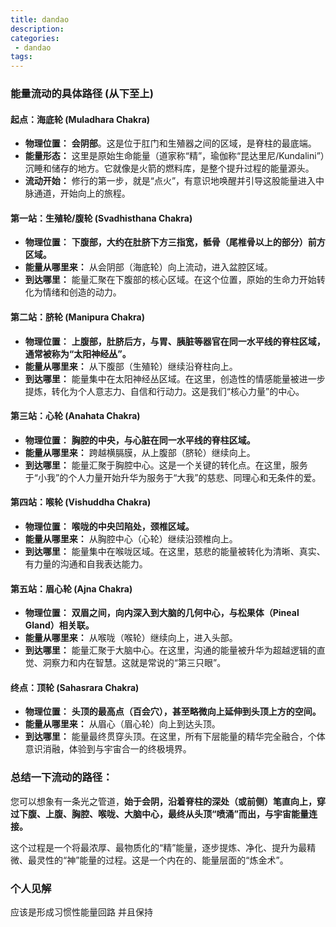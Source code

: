 ```yaml
---
title: dandao
description:
categories:
 - dandao
tags:
---
```



### **能量流动的具体路径 (从下至上)**

#### **起点：海底轮 (Muladhara Chakra)**

* **物理位置：** **会阴部**。这是位于肛门和生殖器之间的区域，是脊柱的最底端。
* **能量形态：** 这里是原始生命能量（道家称“精”，瑜伽称“昆达里尼/Kundalini”）沉睡和储存的地方。它就像是火箭的燃料库，是整个提升过程的能量源头。
* **流动开始：** 修行的第一步，就是“点火”，有意识地唤醒并引导这股能量进入中脉通道，开始向上的旅程。

#### **第一站：生殖轮/腹轮 (Svadhisthana Chakra)**

* **物理位置：** **下腹部，大约在肚脐下方三指宽，骶骨（尾椎骨以上的部分）前方区域。**
* **能量从哪里来：** 从会阴部（海底轮）向上流动，进入盆腔区域。
* **到达哪里：** 能量汇聚在下腹部的核心区域。在这个位置，原始的生命力开始转化为情绪和创造的动力。

#### **第二站：脐轮 (Manipura Chakra)**

* **物理位置：** **上腹部，肚脐后方，与胃、胰脏等器官在同一水平线的脊柱区域，通常被称为“太阳神经丛”。**
* **能量从哪里来：** 从下腹部（生殖轮）继续沿脊柱向上。
* **到达哪里：** 能量集中在太阳神经丛区域。在这里，创造性的情感能量被进一步提炼，转化为个人意志力、自信和行动力。这是我们“核心力量”的中心。

#### **第三站：心轮 (Anahata Chakra)**

* **物理位置：** **胸腔的中央，与心脏在同一水平线的脊柱区域。**
* **能量从哪里来：** 跨越横膈膜，从上腹部（脐轮）继续向上。
* **到达哪里：** 能量汇聚于胸腔中心。这是一个关键的转化点。在这里，服务于“小我”的个人力量开始升华为服务于“大我”的慈悲、同理心和无条件的爱。

#### **第四站：喉轮 (Vishuddha Chakra)**

* **物理位置：** **喉咙的中央凹陷处，颈椎区域。**
* **能量从哪里来：** 从胸腔中心（心轮）继续沿颈椎向上。
* **到达哪里：** 能量集中在喉咙区域。在这里，慈悲的能量被转化为清晰、真实、有力量的沟通和自我表达能力。

#### **第五站：眉心轮 (Ajna Chakra)**

* **物理位置：** **双眉之间，向内深入到大脑的几何中心，与松果体（Pineal Gland）相关联。**
* **能量从哪里来：** 从喉咙（喉轮）继续向上，进入头部。
* **到达哪里：** 能量汇聚于大脑中心。在这里，沟通的能量被升华为超越逻辑的直觉、洞察力和内在智慧。这就是常说的“第三只眼”。

#### **终点：顶轮 (Sahasrara Chakra)**

* **物理位置：** **头顶的最高点（百会穴），甚至略微向上延伸到头顶上方的空间。**
* **能量从哪里来：** 从眉心（眉心轮）向上到达头顶。
* **到达哪里：** 能量最终贯穿头顶。在这里，所有下层能量的精华完全融合，个体意识消融，体验到与宇宙合一的终极境界。

### **总结一下流动的路径：**

您可以想象有一条光之管道，**始于会阴，沿着脊柱的深处（或前侧）笔直向上，穿过下腹、上腹、胸腔、喉咙、大脑中心，最终从头顶“喷涌”而出，与宇宙能量连接。**

这个过程是一个将最浓厚、最物质化的“精”能量，逐步提炼、净化、提升为最精微、最灵性的“神”能量的过程。这是一个内在的、能量层面的“炼金术”。


### 个人见解
应该是形成习惯性能量回路 并且保持

